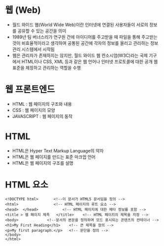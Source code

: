 # 웹 (Web)
* 월드 와이드 웹(World Wide Web)이란 인터넷에 연결된 사용자들이 서로의 정보를 공유할 수 있는 공간을 의미
* 1989년 팀 버너스리가 연구원 간에 아이디어를 주고받을 때 파일을 통해 주고받는 것이 비효율적이라고 생각하여 공통된 공간에 각자의 정보를 올리고 관리하는 정보 관리 시스템에서 시작됨
* 웹은 관리자가 존재하지는 않지만, 월드 와이드 웹 컨소시엄(W3C)라는 국제 기구에서 HTML이나 CSS, XML 등과 같은 웹 언어나 인터넷 프로토콜에 대한 공개 웹 표준을 제정하고 관리하는 역할을 수행

# 웹 프론트엔드 
* HTML : 웹 페이지의 구조와 내용
* CSS  : 웹 페이지의 모양
* JAVASCRIPT : 웹 페이지의 동작

# HTML
* HTML은 Hyper Text Markup Language의 약자
* HTML은 웹 페이지를 만드는 표준 마크업 언어
* HTML은 웹 페이지의 구조를 설명

# HTML 요소

    <!DOCTYPE html>       <!--이 문서가 HTML5 문서임을 정의 -->
    <html>                <!-- HTML 페이지의 루트 요소 -->
    <head>  </head>           <!-- HTML 페이지에 대한 메타 정보를 포함 -->
    <title > 웹 페이지 제족   </title>    <!-- HTML 페이지의 제목을 지정 -->
    <body>             <!--문서의 본문을 정의하며 모드 표시되는 콘텐츠의 컨테이너 -->
    <h1>My First Heading</h1>    <!-- 큰 제목을 정의 -->
    <p>My first paragraph.</p>   <!-- 문단을 정의 -->
    </body>
    </html>



  
